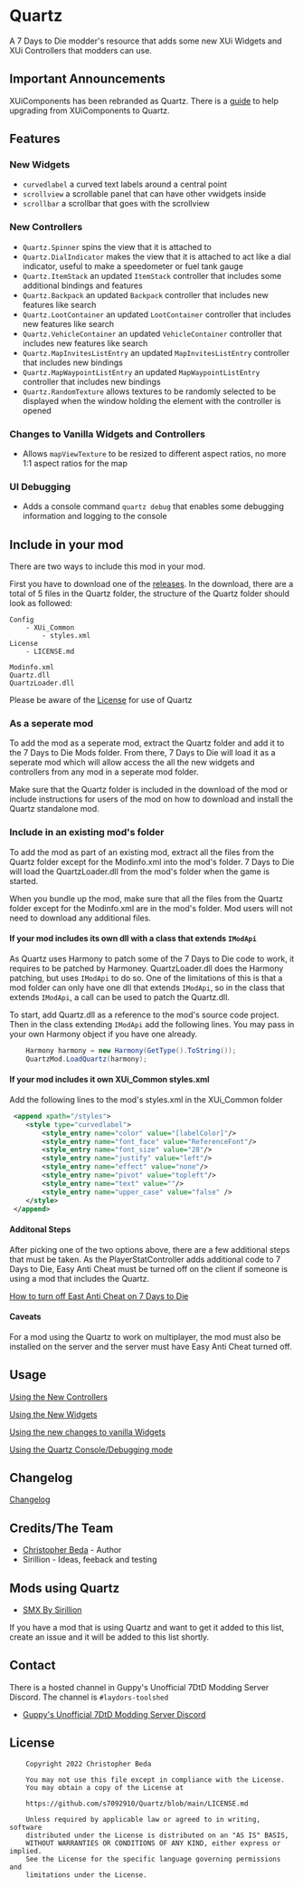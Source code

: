 # Quartz

A 7 Days to Die modder's resource that adds some new XUi Widgets and XUi Controllers that modders can use.

## Important Announcements

XUiComponents has been rebranded as Quartz. There is a [guide](tutorials/UpgradingFromXUiComponents.md) to help
upgrading from XUiComponents to Quartz.

## Features

### New Widgets

* `curvedlabel` a curved text labels around a central point
* `scrollview` a scrollable panel that can have other vwidgets inside
* `scrollbar` a scrollbar that goes with the scrollview

### New Controllers

* `Quartz.Spinner` spins the view that it is attached to
* `Quartz.DialIndicator` makes the view that it is attached to act like a dial indicator, useful to make a speedometer or
fuel tank gauge
* `Quartz.ItemStack` an updated `ItemStack` controller that includes some additional bindings and features
* `Quartz.Backpack` an updated `Backpack` controller that includes new features like search
* `Quartz.LootContainer` an updated `LootContainer` controller that includes new features like search
* `Quartz.VehicleContainer` an updated `VehicleContainer` controller that includes new features like search
* `Quartz.MapInvitesListEntry` an updated `MapInvitesListEntry` controller that includes new bindings
* `Quartz.MapWaypointListEntry` an updated `MapWaypointListEntry` controller that includes new bindings
* `Quartz.RandomTexture` allows textures to be randomly selected to be displayed when the window holding the element with the controller is opened

### Changes to Vanilla Widgets and Controllers

* Allows `mapViewTexture` to be resized to different aspect ratios, no more 1:1 aspect ratios for the map

### UI Debugging

* Adds a console command `quartz debug` that enables some debugging information and logging to the console

## Include in your mod

There are two ways to include this mod in your mod.

First you have to download one of the [releases](https://github.com/s7092910/Quartz/releases/).
In the download, there are a total of 5 files in the Quartz folder, the structure of the Quartz
folder should look as followed:

```text
Config
    - XUi_Common
        - styles.xml
License
    - LICENSE.md

Modinfo.xml
Quartz.dll
QuartzLoader.dll
```

Please be aware of the [License](LICENSE.md) for use of Quartz

### As a seperate mod

To add the mod as a seperate mod, extract the Quartz folder and add it to the
7 Days to Die Mods folder. From there, 7 Days to Die will load it as a seperate mod which will allow
access the all the new widgets and controllers from any mod in a seperate mod folder.

Make sure that the Quartz folder is included in the download of the mod or include
instructions for users of the mod on how to download and install the Quartz standalone mod.

### Include in an existing mod's folder

To add the mod as part of an existing mod, extract all the files from the Quartz folder except
for the Modinfo.xml into the mod's folder. 7 Days to Die will load the QuartzLoader.dll from
the mod's folder when the game is started.

When you bundle up the mod, make sure that all the files from the Quartz folder except
for the Modinfo.xml are in the mod's folder. Mod users will not need to download any additional files.

#### If your mod includes its own dll with a class that extends `IModApi`

As Quartz uses Harmony to patch some of the 7 Days to Die code to work, it requires to be patched by Harmoney.
QuartzLoader.dll does the Harmony patching, but uses `IModApi` to do so. One of the limitations of this is that
a mod folder can only have one dll that extends `IModApi`, so in the class that extends `IModApi`, a call can be used to patch the Quartz.dll.

To start, add Quartz.dll as a reference to the mod's source code project. Then in the class extending `IModApi` add the following lines. You may pass in your own Harmony object if you have one already.

```C#
    Harmony harmony = new Harmony(GetType().ToString());
    QuartzMod.LoadQuartz(harmony);
```

#### If your mod includes it own XUi_Common styles.xml

Add the following lines to the mod's styles.xml in the XUi_Common folder

```xml
 <append xpath="/styles">
    <style type="curvedlabel">
        <style_entry name="color" value="[labelColor]"/>
        <style_entry name="font_face" value="ReferenceFont"/>
        <style_entry name="font_size" value="28"/>
        <style_entry name="justify" value="left"/>
        <style_entry name="effect" value="none"/>
        <style_entry name="pivot" value="topleft"/>
        <style_entry name="text" value=""/>
        <style_entry name="upper_case" value="false" />
    </style>
 </append>
```

#### Additonal Steps

After picking one of the two options above, there are a few additional steps that must be taken. As
the PlayerStatController adds additional code to 7 Days to Die, Easy Anti Cheat must be turned off on the client
if someone is using a mod that includes the Quartz.

[How to turn off East Anti Cheat on 7 Days to Die](https://www.youtube.com/watch?v=752cb_A9Leg)

#### Caveats

For a mod using the Quartz to work on multiplayer, the mod must also be installed on the
server and the server must have Easy Anti Cheat turned off.

## Usage

[Using the New Controllers](tutorials/Controllers.md)

[Using the New Widgets](tutorials/Widgets.md)

[Using the new changes to vanilla Widgets](tutorials/VanillaWidgets.md)

[Using the Quartz Console/Debugging mode](tutorials/Quartz-Console.md)

## Changelog

[Changelog](CHANGELOG.md)

## Credits/The Team

* [Christopher Beda](https://github.com/s7092910) - Author
* Sirillion - Ideas, feeback and testing

## Mods using Quartz

* [SMX By Sirillion](https://www.nexusmods.com/7daystodie/mods/22)

If you have a mod that is using Quartz and want to get it added to this list, create an issue and it will be added
to this list shortly.

## Contact
There is a hosted channel in Guppy's Unofficial 7DtD Modding Server Discord. The channel is `#laydors-toolshed`

* [Guppy's Unofficial 7DtD Modding Server Discord](https://discord.gg/mQpvj95rvW)

## License

```Text
    Copyright 2022 Christopher Beda

    You may not use this file except in compliance with the License.
    You may obtain a copy of the License at

    https://github.com/s7092910/Quartz/blob/main/LICENSE.md

    Unless required by applicable law or agreed to in writing, software
    distributed under the License is distributed on an "AS IS" BASIS,
    WITHOUT WARRANTIES OR CONDITIONS OF ANY KIND, either express or implied.
    See the License for the specific language governing permissions and
    limitations under the License.
```
